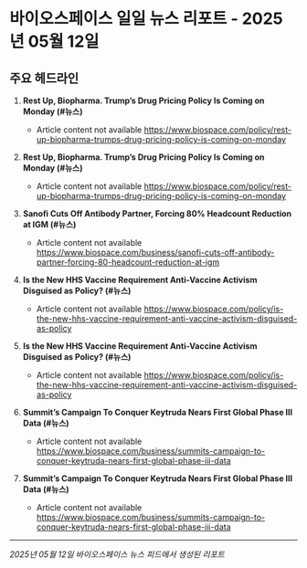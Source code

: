 # 바이오스페이스 일일 뉴스 리포트 - 2025년 05월 12일


## 주요 헤드라인

1. **Rest Up, Biopharma. Trump’s Drug Pricing Policy Is Coming on Monday (#뉴스)**
   - Article content not available
   <https://www.biospace.com/policy/rest-up-biopharma-trumps-drug-pricing-policy-is-coming-on-monday>

2. **Rest Up, Biopharma. Trump’s Drug Pricing Policy Is Coming on Monday (#뉴스)**
   - Article content not available
   <https://www.biospace.com/policy/rest-up-biopharma-trumps-drug-pricing-policy-is-coming-on-monday>

3. **Sanofi Cuts Off Antibody Partner, Forcing 80% Headcount Reduction at IGM (#뉴스)**
   - Article content not available
   <https://www.biospace.com/business/sanofi-cuts-off-antibody-partner-forcing-80-headcount-reduction-at-igm>

4. **Is the New HHS Vaccine Requirement Anti-Vaccine Activism Disguised as Policy? (#뉴스)**
   - Article content not available
   <https://www.biospace.com/policy/is-the-new-hhs-vaccine-requirement-anti-vaccine-activism-disguised-as-policy>

5. **Is the New HHS Vaccine Requirement Anti-Vaccine Activism Disguised as Policy? (#뉴스)**
   - Article content not available
   <https://www.biospace.com/policy/is-the-new-hhs-vaccine-requirement-anti-vaccine-activism-disguised-as-policy>

6. **Summit’s Campaign To Conquer Keytruda Nears First Global Phase III Data (#뉴스)**
   - Article content not available
   <https://www.biospace.com/business/summits-campaign-to-conquer-keytruda-nears-first-global-phase-iii-data>

7. **Summit’s Campaign To Conquer Keytruda Nears First Global Phase III Data (#뉴스)**
   - Article content not available
   <https://www.biospace.com/business/summits-campaign-to-conquer-keytruda-nears-first-global-phase-iii-data>


---
*2025년 05월 12일 바이오스페이스 뉴스 피드에서 생성된 리포트*